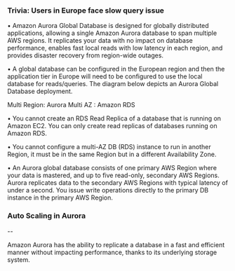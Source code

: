 ### Trivia: Users in Europe face slow query issue

• Amazon Aurora Global Database is designed for globally distributed applications, allowing a single Amazon Aurora database to span multiple AWS regions. It replicates your data with no impact on database performance, enables fast local reads with low latency in each region, and provides disaster recovery from region-wide outages.

• A global database can be configured in the European region and then the application tier in Europe will need to be configured to use the local database for reads/queries. The diagram below depicts an Aurora Global Database deployment.


Multi Region: Aurora
Multi AZ    : Amazon RDS

• You cannot create an RDS Read Replica of a database that is running on Amazon EC2. You can only create read replicas of databases running on Amazon RDS.

• You cannot configure a multi-AZ DB (RDS) instance to run in another Region, it must be in the same Region but in a different Availability Zone.

• An Aurora global database consists of one primary AWS Region where your data is mastered, and up to five read-only, secondary AWS Regions. Aurora replicates data to the secondary AWS Regions with typical latency of under a second. You issue write operations directly to the primary DB instance in the primary AWS Region.

### Auto Scaling in Aurora



--

Amazon Aurora has the ability to replicate a database in a fast and efficient manner without impacting performance, thanks to its underlying storage system. 